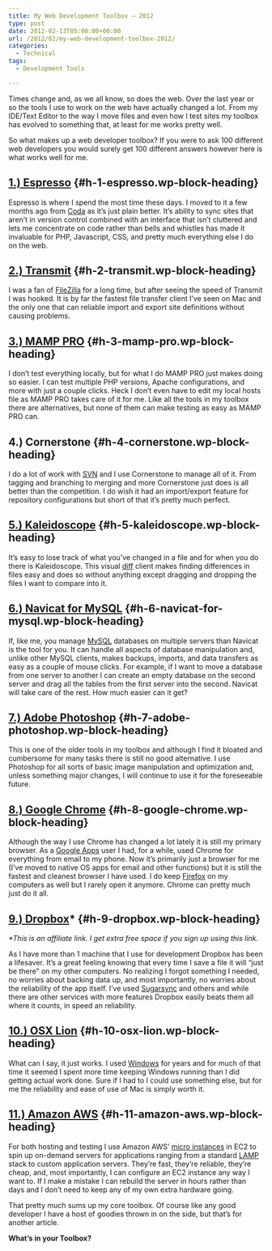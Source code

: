 ```yaml
---
title: My Web Development Toolbox – 2012
type: post
date: 2012-02-13T05:00:00+00:00
url: /2012/02/my-web-development-toolbox-2012/
categories:
  - Technical
tags:
  - Development Tools

---
```

Times change and, as we all know, so does the web. Over the last year or so the tools I use to work on the web have actually changed a lot. From my IDE/Text Editor to the way I move files and even how I test sites my toolbox has evolved to something that, at least for me works pretty well.

So what makes up a web developer toolbox? If you were to ask 100 different web developers you would surely get 100 different answers however here is what works well for me.

## <a title="Macrabbit Espresso" href="http://macrabbit.com/" target="_blank" rel="noopener noreferrer">1.) Espresso</a> {#h-1-espresso.wp-block-heading}

Espresso is where I spend the most time these days. I moved to it a few months ago from <a title="Panic Coda" href="http://www.panic.com/coda/" target="_blank" rel="noopener noreferrer">Coda</a> as it’s just plain better. It’s ability to sync sites that aren’t in version control combined with an interface that isn’t cluttered and lets me concentrate on code rather than bells and whistles has made it invaluable for PHP, Javascript, CSS, and pretty much everything else I do on the web.

## <a title="Panic Transmit" href="http://www.panic.com/transmit/" target="_blank" rel="noopener noreferrer">2.) Transmit</a> {#h-2-transmit.wp-block-heading}

I was a fan of <a title="FileZilla" href="http://filezilla-project.org/" target="_blank" rel="noopener noreferrer">FileZilla</a> for a long time, but after seeing the speed of Transmit I was hooked. It is by far the fastest file transfer client I’ve seen on Mac and the only one that can reliable import and export site definitions without causing problems.

## <a title="MAMP and MAMP PRO" href="http://www.mamp.info/en/index.html" target="_blank" rel="noopener noreferrer">3.) MAMP PRO</a> {#h-3-mamp-pro.wp-block-heading}

I don’t test everything locally, but for what I do MAMP PRO just makes doing so easier. I can test multiple PHP versions, Apache configurations, and more with just a couple clicks. Heck I don’t even have to edit my local hosts file as MAMP PRO takes care of it for me. Like all the tools in my toolbox there are alternatives, but none of them can make testing as easy as MAMP PRO can.

## 4.) Cornerstone {#h-4-cornerstone.wp-block-heading}

I do a lot of work with <a title="Subversion on Wikipedia" href="http://en.wikipedia.org/wiki/Apache_Subversion" target="_blank" rel="noopener noreferrer">SVN</a> and I use Cornerstone to manage all of it. From tagging and branching to merging and more Cornerstone just does is all better than the competition. I do wish it had an import/export feature for repository configurations but short of that it’s pretty much perfect.

## <a title="Kaleidoscope" href="http://www.kaleidoscopeapp.com/" target="_blank" rel="noopener noreferrer">5.) Kaleidoscope</a> {#h-5-kaleidoscope.wp-block-heading}

It’s easy to lose track of what you’ve changed in a file and for when you do there is Kaleidoscope. This visual <a title="diff on Wikipedia" href="http://en.wikipedia.org/wiki/Diff" target="_blank" rel="noopener noreferrer">diff</a> client makes finding differences in files easy and does so without anything except dragging and dropping the files I want to compare into it.

## <a title="Navicat for MySQL" href="http://www.navicat.com/en/products/navicat_mysql/mysql_overview.html" target="_blank" rel="noopener noreferrer">6.) Navicat for MySQL</a> {#h-6-navicat-for-mysql.wp-block-heading}

If, like me, you manage <a title="MySQL" href="http://www.mysql.com/" target="_blank" rel="noopener noreferrer">MySQL</a> databases on multiple servers than Navicat is the tool for you. It can handle all aspects of database manipulation and, unlike other MySQL clients, makes backups, imports, and data transfers as easy as a couple of mouse clicks. For example, if I want to move a database from one server to another I can create an empty database on the second server and drag all the tables from the first server into the second. Navicat will take care of the rest. How much easier can it get?

## <a title="Adobe Photoshop" href="http://www.adobe.com/products/photoshop.html" target="_blank" rel="noopener noreferrer">7.) Adobe Photoshop</a> {#h-7-adobe-photoshop.wp-block-heading}

This is one of the older tools in my toolbox and although I find it bloated and cumbersome for many tasks there is still no good alternative. I use Photoshop for all sorts of basic image manipulation and optimization and, unless something major changes, I will continue to use it for the foreseeable future.

## <a title="Google Chrome" href="http://www.google.com/chrome" target="_blank" rel="noopener noreferrer">8.) Google Chrome</a> {#h-8-google-chrome.wp-block-heading}

Although the way I use Chrome has changed a lot lately it is still my primary browser. As a <a href="https://workspace.google.com/" target="_blank" rel="noreferrer noopener">Google Apps</a> user I had, for a while, used Chrome for everything from email to my phone. Now it’s primarily just a browser for me (I’ve moved to native OS apps for email and other functions) but it is still the fastest and cleanest browser I have used. I do keep <a title="Firefox" href="http://firefox.com" target="_blank" rel="noopener noreferrer">Firefox</a> on my computers as well but I rarely open it anymore. Chrome can pretty much just do it all.

## <a title="Dropbox" href="http://db.tt/gmO7UFW" target="_blank" rel="noopener noreferrer">9.) Dropbox</a>* {#h-9-dropbox.wp-block-heading}

_*This is an affiliate link. I get extra free space if you sign up using this link._

As I have more than 1 machine that I use for development Dropbox has been a lifesaver. It’s a great feeling knowing that every time I save a file it will “just be there” on my other computers. No realizing I forgot something I needed, no worries about backing data up, and most importantly, no worries about the reliability of the app itself. I’ve used <a title="Sugarsync" href="https://www.sugarsync.com/" target="_blank" rel="noopener noreferrer">Sugarsync</a> and others and while there are other services with more features Dropbox easily beats them all where it counts, in speed an reliability.

## <a title="OSX" href="http://www.apple.com/macosx/" target="_blank" rel="noopener noreferrer">10.) OSX Lion</a> {#h-10-osx-lion.wp-block-heading}

What can I say, it just works. I used <a title="Windows" href="http://windows.microsoft.com/en-US/windows/home" target="_blank" rel="noopener noreferrer">Windows</a> for years and for much of that time it seemed I spent more time keeping Windows running than I did getting actual work done. Sure if I had to I could use something else, but for me the reliability and ease of use of Mac is simply worth it.

## <a title="Amazon Web Services Free Tier" href="http://aws.amazon.com/free/" target="_blank" rel="noopener noreferrer">11.) Amazon AWS</a> {#h-11-amazon-aws.wp-block-heading}

For both hosting and testing I use Amazon AWS’ <a title="AWS instance types" href="http://aws.amazon.com/ec2/instance-types/" target="_blank" rel="noopener noreferrer">micro instances</a> in EC2 to spin up on-demand servers for applications ranging from a standard <a title="LAMP on Wikipedia" href="http://en.wikipedia.org/wiki/LAMP_(software_bundle)" target="_blank" rel="noopener noreferrer">LAMP</a> stack to custom application servers. They’re fast, they’re reliable, they’re cheap, and, most importantly, I can configure an EC2 instance any way I want to. If I make a mistake I can rebuild the server in hours rather than days and I don’t need to keep any of my own extra hardware going.

That pretty much sums up my core toolbox. Of course like any good developer I have a host of goodies thrown in on the side, but that’s for another article.

**What’s in your Toolbox?**
